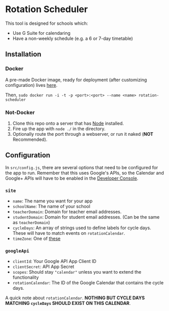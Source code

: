 # Rotation Scheduler
This tool is designed for schools which:

* Use G Suite for calendaring
* Have a non-weekly schedule (e.g. a 6 or 7-day timetable)

## Installation
### Docker
A pre-made Docker image, ready for deployment (after customizing configuration) lives [here](https://hub.docker.com/r/mirmanmtaggart/rotation-scheduler/).

Then, `sudo docker run -i -t -p <port>:<port> --name <name> rotation-scheduler`

### Not-Docker
1. Clone this repo onto a server that has [Node](https://nodejs.org) installed.
2. Fire up the app with `node ./` in the directory.
3. Optionally route the port through a webserver, or run it naked (**NOT** Recommended).

## Configuration
In `src/config.js`, there are several options that need to be configured for the app to run. Remember that this uses Google's APIs, so the Calendar and Google+ APIs will have to be enabled in the [Developer Console](https://console.developers.google.com).

### `site`
* `name`: The name you want for your app
* `schoolName`: The name of your school
* `teacherDomain`: Domain for teacher email addresses.
* `studentDomain`: Domain for student email addresses. (Can be the same as `teacherDomain`)
* `cycleDays`: An array of strings used to define labels for cycle days. These will have to match events on `rotationCalendar`.
* `timeZone`: One of [these](https://en.wikipedia.org/wiki/List_of_tz_database_time_zones)

### `googleApi`
* `clientId`: Your Google API App Client ID
* `clientSecret`: API App Secret
* `scopes`: Should stay `"calendar"` unless you want to extend the functionality
* `rotationCalendar`: The ID of the Google Calendar that contains the cycle days.

A quick note about `rotationCalendar`. **NOTHING BUT CYCLE DAYS MATCHING `cycleDays` SHOULD EXIST ON THIS CALENDAR**.
